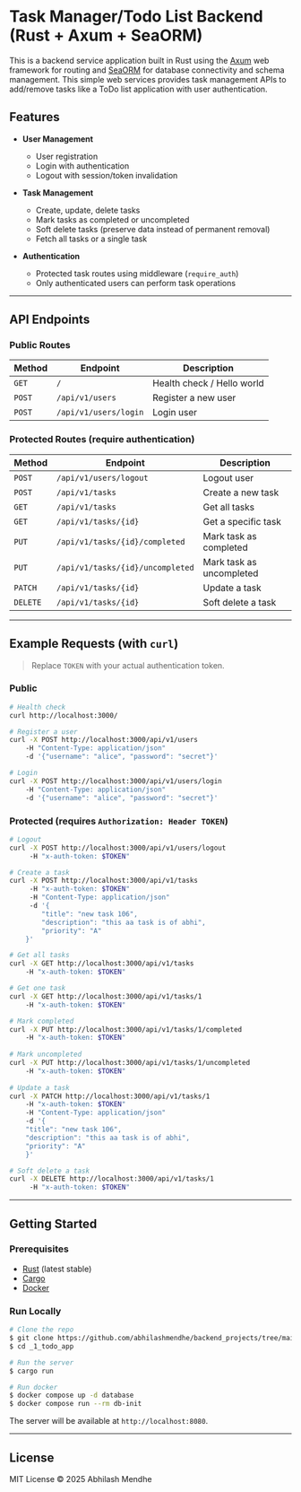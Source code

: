 # Task Manager/Todo List Backend (Rust + Axum + SeaORM)

This is a backend service application built in Rust using the [Axum](https://github.com/tokio-rs/axum) web framework for routing and [SeaORM](https://www.sea-ql.org/SeaORM) for database connectivity and schema management. This simple web services provides task management APIs to add/remove tasks like a ToDo list application with user authentication.  

## Features

* **User Management**
  * User registration
  * Login with authentication
  * Logout with session/token invalidation

* **Task Management**
  * Create, update, delete tasks
  * Mark tasks as completed or uncompleted
  * Soft delete tasks (preserve data instead of permanent removal)
  * Fetch all tasks or a single task

* **Authentication**
  * Protected task routes using middleware (`require_auth`)
  * Only authenticated users can perform task operations

---

## API Endpoints

### Public Routes
| Method | Endpoint | Description |
|--------|----------|-------------|
| `GET`  | `/` | Health check / Hello world |
| `POST` | `/api/v1/users` | Register a new user |
| `POST` | `/api/v1/users/login` | Login user |

### Protected Routes (require authentication)
| Method | Endpoint | Description |
|--------|----------|-------------|
| `POST` | `/api/v1/users/logout` | Logout user |
| `POST` | `/api/v1/tasks` | Create a new task |
| `GET`  | `/api/v1/tasks` | Get all tasks |
| `GET`  | `/api/v1/tasks/{id}` | Get a specific task |
| `PUT`  | `/api/v1/tasks/{id}/completed` | Mark task as completed |
| `PUT`  | `/api/v1/tasks/{id}/uncompleted` | Mark task as uncompleted |
| `PATCH`| `/api/v1/tasks/{id}` | Update a task |
| `DELETE` | `/api/v1/tasks/{id}` | Soft delete a task |

---

## Example Requests (with `curl`)

> Replace `TOKEN` with your actual authentication token.

### Public
```bash
# Health check
curl http://localhost:3000/

# Register a user
curl -X POST http://localhost:3000/api/v1/users      
    -H "Content-Type: application/json"      
    -d '{"username": "alice", "password": "secret"}'

# Login
curl -X POST http://localhost:3000/api/v1/users/login      
    -H "Content-Type: application/json"      
    -d '{"username": "alice", "password": "secret"}'
```

### Protected (requires `Authorization: Header TOKEN`)

```bash
# Logout
curl -X POST http://localhost:3000/api/v1/users/logout      
     -H "x-auth-token: $TOKEN"

# Create a task
curl -X POST http://localhost:3000/api/v1/tasks      
     -H "x-auth-token: $TOKEN"      
     -H "Content-Type: application/json"      
     -d '{
        "title": "new task 106",
        "description": "this aa task is of abhi",
        "priority": "A"
    }'

# Get all tasks 
curl -X GET http://localhost:3000/api/v1/tasks 
    -H "x-auth-token: $TOKEN"

# Get one task
curl -X GET http://localhost:3000/api/v1/tasks/1
    -H "x-auth-token: $TOKEN"

# Mark completed
curl -X PUT http://localhost:3000/api/v1/tasks/1/completed    
    -H "x-auth-token: $TOKEN"
    
# Mark uncompleted
curl -X PUT http://localhost:3000/api/v1/tasks/1/uncompleted 
    -H "x-auth-token: $TOKEN"
    
# Update a task
curl -X PATCH http://localhost:3000/api/v1/tasks/1
    -H "x-auth-token: $TOKEN"      
    -H "Content-Type: application/json"      
    -d '{
    "title": "new task 106",
    "description": "this aa task is of abhi",
    "priority": "A"
    }'

# Soft delete a task
curl -X DELETE http://localhost:3000/api/v1/tasks/1
     -H "x-auth-token: $TOKEN"      
```

---

## Getting Started

### Prerequisites
- [Rust](https://www.rust-lang.org/tools/install) (latest stable)
- [Cargo](https://doc.rust-lang.org/cargo/)
- [Docker](https://www.docker.com/)

### Run Locally
```bash
# Clone the repo
$ git clone https://github.com/abhilashmendhe/backend_projects/tree/main/_1_todo_app
$ cd _1_todo_app

# Run the server
$ cargo run

# Run docker
$ docker compose up -d database
$ docker compose run --rm db-init
```

The server will be available at `http://localhost:8080`.

---



## License
MIT License © 2025 Abhilash Mendhe

